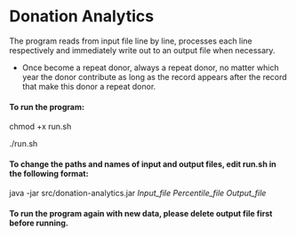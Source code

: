 # Donation Analytics

The program reads from input file line by line, processes each line respectively and immediately write out to an output file when necessary.

* Once become a repeat donor, always a repeat donor, no matter which year the donor contribute as long as the record appears after the record that make this donor a repeat donor.

#### To run the program:
chmod +x run.sh

./run.sh

#### To change the paths and names of input and output files, edit run.sh in the following format:
java -jar src/donation-analytics.jar *Input_file Percentile_file Output_file*

#### To run the program again with new data, please delete output file first before running.
